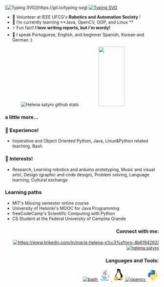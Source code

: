 [![Typing SVG](https://readme-typing-svg.herokuapp.com/?color=D8BFD8&size=25&center=true&vCenter=False&width=1000&lines=whoa+this+is+helena!)](https://git.io/typing-svg)
[![Typing SVG](https://readme-typing-svg.herokuapp.com/?color=D8BFD8&size=20&center=true&vCenter=False&width=1000&lines=nice+to+meet+u!+:D)](https://git.io/typing-svg)

- 🤖 Volunteer at IEEE UFCG's **Robotics and Automation Society** !
- 🌱 I’m currently learning **Java, OpenCV, OOP, and Linux **
- ⚡ Fun fact! **I love writing reports, but i'm wordy!**
- 💬 I speak Portuguese, English, and beginner Spanish, Korean and German :)

<div align="center">  
  <img width="49%" height="195px" src="https://github-readme-stats.vercel.app/api?username=helenasatyro&show_icons=true&count_private=true&hide_border=true&title_color=D8BFD8&icon_color=D8BFD8&text_color=D8BFD8&bg_color=0d1117" alt="Helena satyro github stats" /> 
  <img width="41%" height="195px" src="https://github-readme-stats.vercel.app/api/top-langs/?username=helenasatyro&layout=compact&hide_border=true&title_color=D8BFD8&text_color=D8BFD8&bg_color=0d1117" />
</div>

### a little more...

### 📄 Experience!
 - Imperative and Object Oriented Python, Java, Linux&Python related teaching, Bash

### 📝 Interests!
 - Research, Learning robotics and arduino prototyping, Music and visual arts!, Design (graphic and code design), Problem solving, Language learning, Cultural exchange

### Learning paths
- MIT's Missing semester online course
- University of Helsinki's MOOC for Java Programming
- freeCodeCamp's Scientific Computing with Python
- CS Student at the Federal University of Campina Grande


<h3 align="right">Connect with me:</h3>
<p align="right">
<a href="https://linkedin.com/in/https://www.linkedin.com/in/maria-helena-s%c3%a1tyro-4b6194262/" target="blank"><img align="center" src="https://raw.githubusercontent.com/rahuldkjain/github-profile-readme-generator/master/src/images/icons/Social/linked-in-alt.svg" alt="https://www.linkedin.com/in/maria-helena-s%c3%a1tyro-4b6194262/" height="30" width="40" /></a>
<a href="https://instagram.com/helena.satyro" target="blank"><img align="center" src="https://raw.githubusercontent.com/rahuldkjain/github-profile-readme-generator/master/src/images/icons/Social/instagram.svg" alt="helena.satyro" height="30" width="40" /></a>
</p>

<h3 align="right">Languages and Tools:</h3>
<p align="right"> <a href="https://www.gnu.org/software/bash/" target="_blank" rel="noreferrer"> <img src="https://www.vectorlogo.zone/logos/gnu_bash/gnu_bash-icon.svg" alt="bash" width="40" height="40"/> </a> <a href="https://www.java.com" target="_blank" rel="noreferrer"> <img src="https://raw.githubusercontent.com/devicons/devicon/master/icons/java/java-original.svg" alt="java" width="40" height="40"/> </a> <a href="https://www.linux.org/" target="_blank" rel="noreferrer"> <img src="https://raw.githubusercontent.com/devicons/devicon/master/icons/linux/linux-original.svg" alt="linux" width="40" height="40"/> </a> <a href="https://opencv.org/" target="_blank" rel="noreferrer"> <img src="https://www.vectorlogo.zone/logos/opencv/opencv-icon.svg" alt="opencv" width="40" height="40"/> </a> <a href="https://www.python.org" target="_blank" rel="noreferrer"> <img src="https://raw.githubusercontent.com/devicons/devicon/master/icons/python/python-original.svg" alt="python" width="40" height="40"/> </a> </p>


